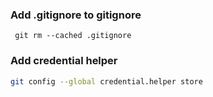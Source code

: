 
### Add .gitignore to gitignore
```gitignore
 git rm --cached .gitignore 
```


### Add credential helper
```bash
git config --global credential.helper store 
```
